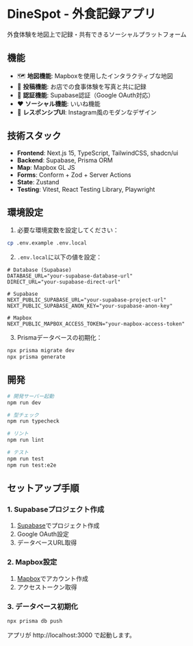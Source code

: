 # DineSpot - 外食記録アプリ

外食体験を地図上で記録・共有できるソーシャルプラットフォーム

## 機能

- 🗺️ **地図機能**: Mapboxを使用したインタラクティブな地図
- 📍 **投稿機能**: お店での食事体験を写真と共に記録
- 👤 **認証機能**: Supabase認証（Google OAuth対応）
- ❤️ **ソーシャル機能**: いいね機能
- 📱 **レスポンシブUI**: Instagram風のモダンなデザイン

## 技術スタック

- **Frontend**: Next.js 15, TypeScript, TailwindCSS, shadcn/ui
- **Backend**: Supabase, Prisma ORM
- **Map**: Mapbox GL JS
- **Forms**: Conform + Zod + Server Actions
- **State**: Zustand
- **Testing**: Vitest, React Testing Library, Playwright

## 環境設定

1. 必要な環境変数を設定してください：

```bash
cp .env.example .env.local
```

2. `.env.local`に以下の値を設定：

```env
# Database (Supabase)
DATABASE_URL="your-supabase-database-url"
DIRECT_URL="your-supabase-direct-url"

# Supabase
NEXT_PUBLIC_SUPABASE_URL="your-supabase-project-url"
NEXT_PUBLIC_SUPABASE_ANON_KEY="your-supabase-anon-key"

# Mapbox
NEXT_PUBLIC_MAPBOX_ACCESS_TOKEN="your-mapbox-access-token"
```

3. Prismaデータベースの初期化：

```bash
npx prisma migrate dev
npx prisma generate
```

## 開発

```bash
# 開発サーバー起動
npm run dev

# 型チェック
npm run typecheck

# リント
npm run lint

# テスト
npm run test
npm run test:e2e
```

## セットアップ手順

### 1. Supabaseプロジェクト作成

1. [Supabase](https://supabase.com)でプロジェクト作成
2. Google OAuth設定
3. データベースURL取得

### 2. Mapbox設定

1. [Mapbox](https://mapbox.com)でアカウント作成
2. アクセストークン取得

### 3. データベース初期化

```bash
npx prisma db push
```

アプリが http://localhost:3000 で起動します。

